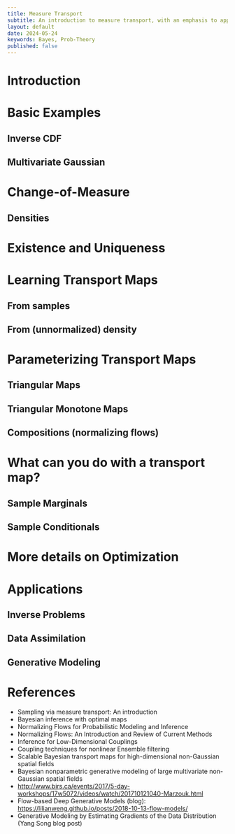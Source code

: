 ```yaml
---
title: Measure Transport
subtitle: An introduction to measure transport, with an emphasis to applications in Bayesian inference and uncertainty quantification.
layout: default
date: 2024-05-24
keywords: Bayes, Prob-Theory
published: false
---
```


# Introduction

# Basic Examples
## Inverse CDF
## Multivariate Gaussian

# Change-of-Measure
## Densities

# Existence and Uniqueness

# Learning Transport Maps
## From samples
## From (unnormalized) density

# Parameterizing Transport Maps
## Triangular Maps
## Triangular Monotone Maps
## Compositions (normalizing flows)

# What can you do with a transport map?
## Sample Marginals
## Sample Conditionals

# More details on Optimization

# Applications
## Inverse Problems
## Data Assimilation
## Generative Modeling

# References
- Sampling via measure transport: An introduction
- Bayesian inference with optimal maps
- Normalizing Flows for Probabilistic Modeling and Inference
- Normalizing Flows: An Introduction and Review of Current Methods
- Inference for Low-Dimensional Couplings
- Coupling techniques for nonlinear Ensemble filtering
- Scalable Bayesian transport maps for high-dimensional non-Gaussian spatial fields
- Bayesian nonparametric generative modeling of large multivariate non-Gaussian spatial fields
- http://www.birs.ca/events/2017/5-day-workshops/17w5072/videos/watch/201710121040-Marzouk.html
- Flow-based Deep Generative Models (blog): https://lilianweng.github.io/posts/2018-10-13-flow-models/
- Generative Modeling by Estimating Gradients of the Data Distribution (Yang Song blog post)
